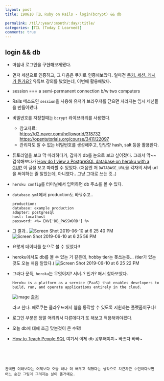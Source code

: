 ```yaml
---
layout: post
title: 190610 TIL Ruby on Rails - login(bcrypt) && db

permalink: /til/:year/:month/:day/:title/
categories: [TIL (Today I Learned)]
comments: true
---
```


## **login && db**
- 마침내 로그인을 구현해보게됐다. 
- 먼저 세션으로 인증하고, 그 다음은 쿠키로 인증해보았다. 얼마전 [쿠키, 세션, 캐시가 뭔가요?](https://www.youtube.com/watch?v=OpoVuwxGRDI) 유튜브 강의를 봤었는데, 이번에 활용해봤다. 
- session === a semi-permanent connection b/w two computers
- Rails 메소드인 `session`을 사용해 유저가 브라우저를 닫으면 사라지는 임시 세션들을 만들어봤다. 
- 비밀번호를 저장할때는 `bcrypt` 라이브러리를 사용했다. 
    - 참고자료:  
    https://d2.naver.com/helloworld/318732  
    https://opentutorials.org/course/3411/22097
    - 관리자도 알 수 없는 비밀번호를 생성해주고, 단방향 hash, salt 등을 활용한다. 
- 튜토리얼을 보고 막 따라하다가, 갑자기 db를 눈으로 보고 싶어졌다. 그래서 막~~ 검색해보다가 
[How do I view a PostgreSQL database on heroku with a GUI?](https://stackoverflow.com/questions/51509499/how-do-i-view-a-postgresql-database-on-heroku-with-a-gui) 이 글을 보고 따라할 수 있었다. (처음엔 저 `DATABASE_URL`을 각자의 서버 url을 써야하는 줄 알았는데, 아니였다.. 그냥 그대로 쓰는 것..)
- `heroku config`를 터미널에서 입력하면 db 주소를 볼 수 있다. 
- `database.yml`에서 production도 바꿔주고..
    ```
    production:
    database: example_production
    adapter: postgresql
    host: localhost
    password: <%= ENV['DB_PASSWORD'] %>
    ```
- 그 결과..
![Screen Shot 2019-06-10 at 6 25 40 PM](https://user-images.githubusercontent.com/40848630/59202244-0931d100-8bd7-11e9-986e-01849b5df3cc.png)
![Screen Shot 2019-06-10 at 6 25 56 PM](https://user-images.githubusercontent.com/40848630/59202243-0931d100-8bd7-11e9-9fa0-5623467dab4b.png)
- 요렇게 데이터를 눈으로 볼 수 있었다!!

- heroku에서도 db를 볼 수 있는 거 같은데, hobby tier는 못쓰는듯... (tier가 있는 것도 오늘 처음 알았다.)
![Screen Shot 2019-06-10 at 6 25 22 PM](https://user-images.githubusercontent.com/40848630/59202247-0931d100-8bd7-11e9-9c12-94aa61887ffa.png)

- 그러다 문득, `heroku`는 무엇이지? 서버..? 인가? 해서 찾아보았다. 
    ```
    Heroku is a platform as a service (PaaS) that enables developers to build, run, and operate applications entirely in the cloud.
    ```
    ![image](https://user-images.githubusercontent.com/40848630/59202461-780f2a00-8bd7-11e9-863b-3e9e11deb520.png)
    [출처](https://azure.microsoft.com/ko-kr/overview/what-is-paas/)

    라고 한다. 헤로쿠는 클라우드에서 웹을 동작할 수 있도록 지원하는 플랫폼이구나! 
- 로그인 부분은 정말 어려워서 다른데다가 또 해보고 적용해봐야겠다.
- 오늘 db에 대해 조금 맛본것이 큰 수확!
- [How to Teach People SQL](https://dataschool.com/books/how-to-teach-people-sql) 여기서 이제 db 공부해야지~ 바쁘다 바빠~

<br/>
<br/>
<br/>

```
완벽한 이해보다는 어제보다 오늘 하나 더 배우고 익혔다는 생각으로 차근차근 수련하다보면 어느 순간 그림이 그려지는 날이 올거예요.
```
